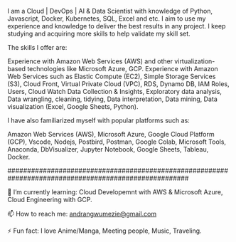 I am a Cloud | DevOps | AI & Data Scientist with knowledge of Python, Javascript, Docker, Kubernetes, SQL, Excel and etc. I aim to use my experience and knowledge to deliver the best results in any project. I keep studying and acquiring more skills to help validate my skill set.

The skills I offer are:

Experience with Amazon Web Services (AWS) and other virtualization-based technologies like Microsoft Azure, GCP.
Experience with Amazon Web Services such as Elastic Compute (EC2), Simple Storage Services (S3), Cloud Front, 
Virtual Private Cloud (VPC), RDS, Dynamo DB, IAM Roles, Users, Cloud Watch
Data Collection & Insights,
Exploratory data analysis,
Data wrangling, cleaning, tidying,
Data interpretation,
Data mining,
Data visualization (Excel, Google Sheets, Python).


I have also familiarized myself with popular platforms such as:

Amazon Web Services (AWS),
Microsoft Azure,
Google Cloud Platform (GCP),
Vscode,
Nodejs,
Postbird,
Postman,
Google Colab,
Microsoft Tools,
Anaconda,
DbVisualizer,
Jupyter Notebook,
Google Sheets,
Tableau,
Docker.


######################################################################################################

🌱 I’m currently learning: Cloud Developemnt with AWS & Microsoft Azure, Cloud Engineering with GCP. 

📫 How to reach me: andrangwumezie@gmail.com

⚡ Fun fact: I love Anime/Manga, Meeting people, Music, Traveling.















